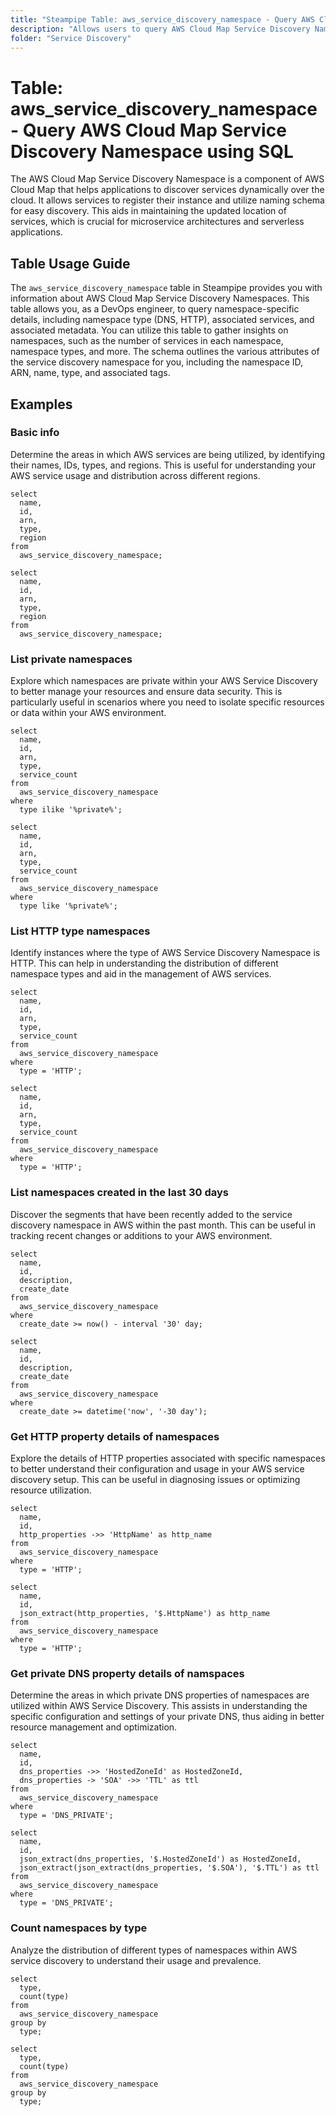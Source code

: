 ```yaml
---
title: "Steampipe Table: aws_service_discovery_namespace - Query AWS Cloud Map Service Discovery Namespace using SQL"
description: "Allows users to query AWS Cloud Map Service Discovery Namespace to retrieve details about the namespaces in AWS Cloud Map."
folder: "Service Discovery"
---
```


# Table: aws_service_discovery_namespace - Query AWS Cloud Map Service Discovery Namespace using SQL

The AWS Cloud Map Service Discovery Namespace is a component of AWS Cloud Map that helps applications to discover services dynamically over the cloud. It allows services to register their instance and utilize naming schema for easy discovery. This aids in maintaining the updated location of services, which is crucial for microservice architectures and serverless applications.

## Table Usage Guide

The `aws_service_discovery_namespace` table in Steampipe provides you with information about AWS Cloud Map Service Discovery Namespaces. This table allows you, as a DevOps engineer, to query namespace-specific details, including namespace type (DNS, HTTP), associated services, and associated metadata. You can utilize this table to gather insights on namespaces, such as the number of services in each namespace, namespace types, and more. The schema outlines the various attributes of the service discovery namespace for you, including the namespace ID, ARN, name, type, and associated tags.

## Examples

### Basic info
Determine the areas in which AWS services are being utilized, by identifying their names, IDs, types, and regions. This is useful for understanding your AWS service usage and distribution across different regions.

```sql+postgres
select
  name,
  id,
  arn,
  type,
  region
from
  aws_service_discovery_namespace;
```

```sql+sqlite
select
  name,
  id,
  arn,
  type,
  region
from
  aws_service_discovery_namespace;
```

### List private namespaces
Explore which namespaces are private within your AWS Service Discovery to better manage your resources and ensure data security. This is particularly useful in scenarios where you need to isolate specific resources or data within your AWS environment.

```sql+postgres
select
  name,
  id,
  arn,
  type,
  service_count
from
  aws_service_discovery_namespace
where
  type ilike '%private%';
```

```sql+sqlite
select
  name,
  id,
  arn,
  type,
  service_count
from
  aws_service_discovery_namespace
where
  type like '%private%';
```

### List HTTP type namespaces
Identify instances where the type of AWS Service Discovery Namespace is HTTP. This can help in understanding the distribution of different namespace types and aid in the management of AWS services.

```sql+postgres
select
  name,
  id,
  arn,
  type,
  service_count
from
  aws_service_discovery_namespace
where
  type = 'HTTP';
```

```sql+sqlite
select
  name,
  id,
  arn,
  type,
  service_count
from
  aws_service_discovery_namespace
where
  type = 'HTTP';
```

### List namespaces created in the last 30 days
Discover the segments that have been recently added to the service discovery namespace in AWS within the past month. This can be useful in tracking recent changes or additions to your AWS environment.

```sql+postgres
select
  name,
  id,
  description,
  create_date
from
  aws_service_discovery_namespace
where
  create_date >= now() - interval '30' day;
```

```sql+sqlite
select
  name,
  id,
  description,
  create_date
from
  aws_service_discovery_namespace
where
  create_date >= datetime('now', '-30 day');
```

### Get HTTP property details of namespaces
Explore the details of HTTP properties associated with specific namespaces to better understand their configuration and usage in your AWS service discovery setup. This can be useful in diagnosing issues or optimizing resource utilization.

```sql+postgres
select
  name,
  id,
  http_properties ->> 'HttpName' as http_name
from
  aws_service_discovery_namespace
where
  type = 'HTTP';
```

```sql+sqlite
select
  name,
  id,
  json_extract(http_properties, '$.HttpName') as http_name
from
  aws_service_discovery_namespace
where
  type = 'HTTP';
```

### Get private DNS property details of namspaces
Determine the areas in which private DNS properties of namespaces are utilized within AWS Service Discovery. This assists in understanding the specific configuration and settings of your private DNS, thus aiding in better resource management and optimization.

```sql+postgres
select
  name,
  id,
  dns_properties ->> 'HostedZoneId' as HostedZoneId,
  dns_properties -> 'SOA' ->> 'TTL' as ttl
from
  aws_service_discovery_namespace
where
  type = 'DNS_PRIVATE';
```

```sql+sqlite
select
  name,
  id,
  json_extract(dns_properties, '$.HostedZoneId') as HostedZoneId,
  json_extract(json_extract(dns_properties, '$.SOA'), '$.TTL') as ttl
from
  aws_service_discovery_namespace
where
  type = 'DNS_PRIVATE';
```

### Count namespaces by type
Analyze the distribution of different types of namespaces within AWS service discovery to understand their usage and prevalence.

```sql+postgres
select
  type,
  count(type)
from
  aws_service_discovery_namespace
group by
  type;
```

```sql+sqlite
select
  type,
  count(type)
from
  aws_service_discovery_namespace
group by
  type;
```